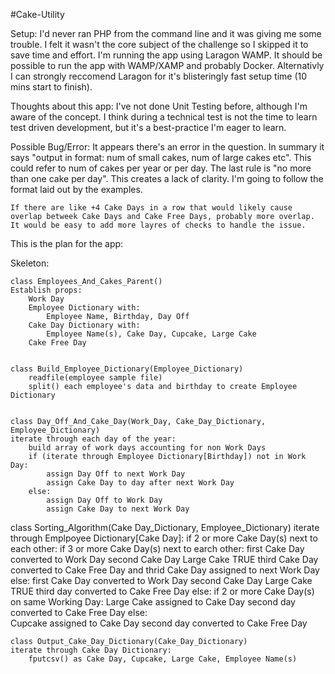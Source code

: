 #Cake-Utility

Setup:
    I'd never ran PHP from the command line and it was giving me some trouble. I felt it wasn't the core subject of the challenge so I skipped it to save time and effort. I'm running the app using Laragon WAMP. It should be possible to run the app with WAMP/XAMP and probably Docker. Alternativly I can strongly reccomend Laragon for it's blisteringly fast setup time (10 mins start to finish).

Thoughts about this app:
    I've not done Unit Testing before, although I'm aware of the concept. I think during a technical test is not the time to learn test driven development, but it's a best-practice I'm eager to learn.

Possible Bug/Error:
    It appears there's an error in the question. In summary it says "output in format: num of small cakes, num of large cakes etc". This could refer to num of cakes per year or per day. The last rule is "no more than one cake per day". This creates a lack of clarity. I'm going to follow the format laid out by the examples.  

    If there are like +4 Cake Days in a row that would likely cause overlap betweek Cake Days and Cake Free Days, probably more overlap. It would be easy to add more layres of checks to handle the issue. 

This is the plan for the app:


Skeleton:

    class Employees_And_Cakes_Parent()
    Establish props:
        Work Day
        Employee Dictionary with:
            Employee Name, Birthday, Day Off
        Cake Day Dictionary with:
            Employee Name(s), Cake Day, Cupcake, Large Cake
        Cake Free Day

    
    class Build_Employee_Dictionary(Employee_Dictionary)
        readfile(employee sample file)
        split() each employee's data and birthday to create Employee Dictionary


    class Day_Off_And_Cake_Day(Work_Day, Cake_Day_Dictionary, Employee_Dictionary)
    iterate through each day of the year:
        build array of work days accounting for non Work Days
        if (iterate through Employee Dictionary[Birthday]) not in Work Day:
            assign Day Off to next Work Day
            assign Cake Day to day after next Work Day
        else:
            assign Day Off to Work Day
            assign Cake Day to next Work Day

   class Sorting_Algorithm(Cake Day_Dictionary, Employee_Dictionary)
    iterate through Emplpoyee Dictionary[Cake Day]:
            if 2 or more Cake Day(s) next to each other:
                if 3 or more Cake Day(s) next to earch other:
                    first Cake Day converted to Work Day
                    second Cake Day Large Cake TRUE
                    third Cake Day converted to Cake Free Day and
                    thrid Cake Day assigned to next Work Day
                else:
                    first Cake Day converted to Work Day
                    second Cake Day Large Cake TRUE
                    third day converted to Cake Free Day
            else:
                if 2 or more Cake Day(s) on same Working Day:
                    Large Cake assigned to Cake Day
                    second day converted to Cake Free Day
                else:    
                    Cupcake assigned to Cake Day
                    second day converted to Cake Free Day
            
    class Output_Cake_Day_Dictionary(Cake_Day_Dictionary)
    iterate through Cake Day Dictionary:
        fputcsv() as Cake Day, Cupcake, Large Cake, Employee Name(s)


